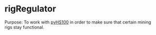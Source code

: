 # rigRegulator

Purpose: To work with [pyHS100](https://github.com/GadgetReactor/pyHS100) 
in order to make sure that certain mining rigs stay functional.